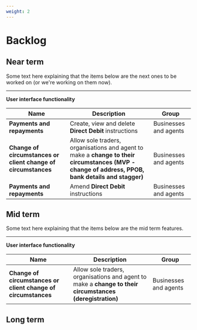 ```yaml
---
weight: 2
---
```


# Backlog

## Near term

Some text here explaining that the items below are the next ones to be worked on (or we're working on them now).

***

**User interface functionality**

Name | Description | Group
 --- | --- | ---
**Payments and repayments** | Create, view and delete **Direct Debit** instructions | Businesses and agents
**Change of circumstances or client change of circumstances** | Allow sole traders, organisations and agent to make a **change to their circumstances (MVP - change of address, PPOB, bank details and stagger)** | Businesses and agents
**Payments and repayments** | Amend **Direct Debit** instructions | Businesses and agents

## Mid term

Some text here explaining that the items below are the mid term features.

***

**User interface functionality**

Name | Description | Group
 --- | --- | ---
**Change of circumstances or client change of circumstances** | Allow sole traders, organisations and agent to make a **change to their circumstances (deregistration)** | Businesses and agents

## Long term
